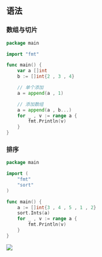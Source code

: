<!--
 * @Description: 
 * @Version: 1.0
 * @Author: DaLao
 * @Email: dalao_li@163.com
 * @Date: 2021-01-16 17:59:34
 * @LastEditors: DaLao
 * @LastEditTime: 2022-03-27 22:51:57
-->

## 语法


### 数组与切片

```go
package main

import "fmt"

func main() {
    var a []int
    b := []int{2 , 3 , 4}

    // 单个添加
    a = append(a , 1)

    // 添加数组
    a = append(a , b...)
    for _ , v := range a {
        fmt.Println(v)
    }
}
```


### 排序

```go
package main

import (
    "fmt"
    "sort"
)

func main() {
    a := []int{3 , 4 , 5 , 1 , 2}
    sort.Ints(a)
    for _ , v := range a {
        fmt.Println(v)
    }
}
```

![](https://cdn.hurra.ltd/img/20210110230203.png)

